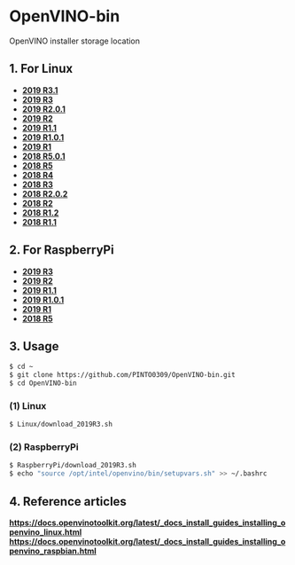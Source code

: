 # OpenVINO-bin
OpenVINO installer storage location

## 1. For Linux
- **[2019 R3.1](Linux/download_2019R3.1.sh)**
- **[2019 R3](Linux/download_2019R3.sh)**
- **[2019 R2.0.1](Linux/download_2019R2.0.1.sh)**
- **[2019 R2](Linux/download_2019R2.sh)**
- **[2019 R1.1](Linux/download_2019R1.1.sh)**
- **[2019 R1.0.1](Linux/download_2019R1.0.1.sh)**
- **[2019 R1](Linux/download_2019R1.sh)**
- **[2018 R5.0.1](Linux/download_2018R5.0.1.sh)**
- **[2018 R5](Linux/download_2018R5.0.0.sh)**
- **[2018 R4](Linux/download_2018R4.sh)**
- **[2018 R3](Linux/download_2018R3.sh)**
- **[2018 R2.0.2](Linux/download_2018R2.0.2.sh)**
- **[2018 R2](Linux/download_2018R2.sh)**
- **[2018 R1.2](Linux/download_2018R1.2.sh)**
- **[2018 R1.1](Linux/download_2018R1.1.sh)**

## 2. For RaspberryPi
- **[2019 R3](RaspberryPi/download_2019R3.sh)**
- **[2019 R2](RaspberryPi/download_2019R2.sh)**
- **[2019 R1.1](RaspberryPi/download_2019R1.1.sh)**
- **[2019 R1.0.1](RaspberryPi/download_2019R1.0.1.sh)**
- **[2019 R1](RaspberryPi/download_2019R1.sh)**
- **[2018 R5](RaspberryPi/download_2018R5.sh)**

## 3. Usage
```bash
$ cd ~
$ git clone https://github.com/PINTO0309/OpenVINO-bin.git
$ cd OpenVINO-bin
```
### (1) Linux
```bash
$ Linux/download_2019R3.sh
```

### (2) RaspberryPi
```bash
$ RaspberryPi/download_2019R3.sh
$ echo "source /opt/intel/openvino/bin/setupvars.sh" >> ~/.bashrc
```
## 4. Reference articles
**https://docs.openvinotoolkit.org/latest/_docs_install_guides_installing_openvino_linux.html**  
**https://docs.openvinotoolkit.org/latest/_docs_install_guides_installing_openvino_raspbian.html**  

